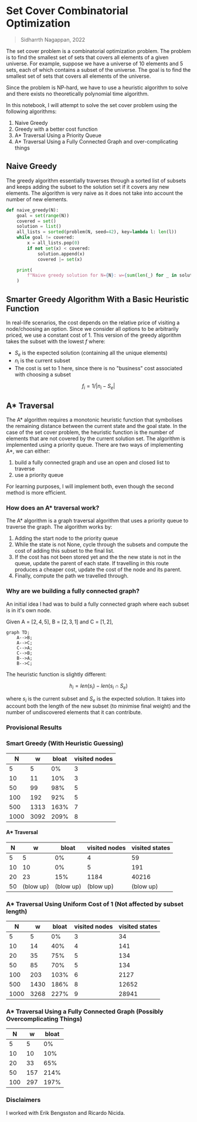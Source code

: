 # Set Cover Combinatorial Optimization

> Sidharrth Nagappan, 2022

The set cover problem is a combinatorial optimization problem. The problem is to find the smallest set of sets that covers all elements of a given universe. For example, suppose we have a universe of 10 elements and 5 sets, each of which contains a subset of the universe. The goal is to find the smallest set of sets that covers all elements of the universe.

Since the problem is NP-hard, we have to use a heuristic algorithm to solve and there exists no theoretically polynomial time algorithm.

In this notebook, I will attempt to solve the set cover problem using the following algorithms:
1. Naive Greedy
2. Greedy with a better cost function
3. A* Traversal Using a Priority Queue
3. A* Traversal Using a Fully Connected Graph and over-complicating things

## Naive Greedy

The greedy algorithm essentially traverses through a sorted list of subsets and keeps adding the subset to the solution set if it covers any new elements. The algorithm is very naive as it does not take into account the number of new elements.

```python
def naive_greedy(N):
    goal = set(range(N))
    covered = set()
    solution = list()
    all_lists = sorted(problem(N, seed=42), key=lambda l: len(l))
    while goal != covered:
        x = all_lists.pop(0)
        if not set(x) < covered:
            solution.append(x)
            covered |= set(x)

    print(
        f"Naive greedy solution for N={N}: w={sum(len(_) for _ in solution)} (bloat={(sum(len(_) for _ in solution)-N)/N*100:.0f}%)"
    )
```

## Smarter Greedy Algorithm With a Basic Heuristic Function

In real-life scenarios, the cost depends on the relative price of visiting a node/choosing an option. Since we consider all options to be arbitrarily priced, we use a constant cost of 1. This version of the greedy algorithm takes the subset with the lowest $f$ where:

- $S_e$ is the expected solution (containing all the unique elements)
- $n_i$ is the current subset
- The cost is set to 1 here, since there is no "business" cost associated with choosing a subset

$$f_i = 1 / |n_i - S_e|$$

## A* Traversal

The A* algorithm requires a monotonic heuristic function that symbolises the remaining distance between the current state and the goal state. In the case of the set cover problem, the heuristic function is the number of elements that are not covered by the current solution set. The algorithm is implemented using a priority queue. There are two ways of implementing A*, we can either:

1. build a fully connected graph and use an open and closed list to traverse
2. use a priority queue

For learning purposes, I will implement both, even though the second method is more efficient.

### How does an A* traversal work?

The A* algorithm is a graph traversal algorithm that uses a priority queue to traverse the graph. The algorithm works by:
1. Adding the start node to the priority queue
2. While the state is not None, cycle through the subsets and compute the cost of adding this subset to the final list.
3. If the cost has not been stored yet and the the new state is not in the queue, update the parent of each state. If travelling in this route produces a cheaper cost, update the cost of the node and its parent.
4. Finally, compute the path we travelled through.

### Why are we building a fully connected graph?

An initial idea I had was to build a fully connected graph where each subset is in it's own node.

Given A = $[2, 4, 5]$, B = $[2, 3, 1]$ and C = $[1, 2]$,

```mermaid
graph TD;
    A-->B;
    A-->C;
    C-->A;
    C-->B;
    B-->A;
    B-->C;
```

The heuristic function is slightly different:

$$h_i = len(s_i) - len(s_i \cap S_e)$$

where $s_i$ is the current subset and $S_e$ is the expected solution. It takes into account both the length of the new subset (to minimise final weight) and the number of undiscovered elements that it can contribute.

### Provisional Results

### Smart Greedy (With Heuristic Guessing)

| N | w | bloat | visited nodes |
|---|---|-------|---------------|
| 5 | 5 | 0% | 3 |
| 10 | 11 | 10% | 3 |
| 50 | 99 | 98% | 5 |
| 100 | 192 | 92% | 5 |
| 500 | 1313 | 163% | 7 |
| 1000 | 3092 | 209% | 8 |

#### A* Traversal
| N | w | bloat | visited nodes | visited states |
|---|---|-------|---------------|----------------|
| 5 | 5 | 0% | 4 | 59 |
| 10 | 10 | 0% | 5 | 191
| 20 | 23 | 15% | 1184 | 40216 |
| 50 | (blow up) | (blow up) | (blow up) | (blow up) |

### A* Traversal Using Uniform Cost of 1 (Not affected by subset length)

| N | w | bloat | visited nodes | visited states |
|---|---|-------|---------------|----------------|
| 5 | 5 | 0% | 3 | 34 |
| 10 | 14 | 40% | 4 | 141 |
| 20 | 35 | 75% | 5 | 134 |
| 50 | 85 | 70% | 5 | 134 |
| 100 | 203 | 103% | 6 | 2127 |
| 500 | 1430 | 186% | 8 | 12652 |
| 1000 | 3268 | 227% | 9 | 28941 |

### A* Traversal Using a Fully Connected Graph (Possibly Overcomplicating Things)

| N | w | bloat |
|---|---|-------|
| 5 | 5 | 0% |
| 10 | 10 | 10% |
| 20 | 33 | 65% |
| 50 | 157 | 214% |
| 100 | 297 | 197% |

### Disclaimers

I worked with Erik Bengsston and Ricardo Nicida.


